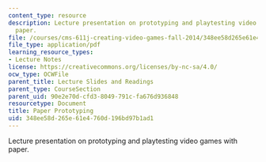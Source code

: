 ```yaml
---
content_type: resource
description: Lecture presentation on prototyping and playtesting video games with
  paper.
file: /courses/cms-611j-creating-video-games-fall-2014/348ee58d265e61e4760d196bd97b1ad1_MITCMS_611JF14_Paper_Prot.pdf
file_type: application/pdf
learning_resource_types:
- Lecture Notes
license: https://creativecommons.org/licenses/by-nc-sa/4.0/
ocw_type: OCWFile
parent_title: Lecture Slides and Readings
parent_type: CourseSection
parent_uid: 90e2e70d-cfd3-8049-791c-fa676d936848
resourcetype: Document
title: Paper Prototyping
uid: 348ee58d-265e-61e4-760d-196bd97b1ad1
---
```

Lecture presentation on prototyping and playtesting video games with paper.